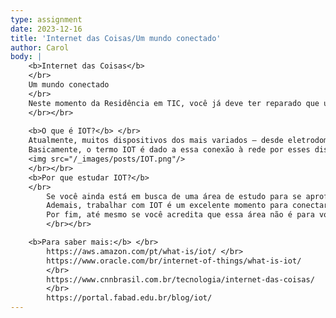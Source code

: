 ```yaml
---
type: assignment
date: 2023-12-16
title: 'Internet das Coisas/Um mundo conectado'
author: Carol
body: |
    <b>Internet das Coisas</b> 
    </br>
    Um mundo conectado 
    </br>
    Neste momento da Residência em TIC, você já deve ter reparado que um dos conteúdos apresentados é a IOT (Internet Of Things, Internet das Coisas, em inglês). Você Dev, independentemente do nível de instrução, já deve ter ouvido essa sigla em diversos lugares, mas você já refletiu o porquê de esse tema ser tão importante para nós? Não somente isso, mas também o quanto a IOT influencia nosso mundo cada dia mais? Para além do conteúdo do curso, aqui vamos dar uma palinha do que é IOT, dos motivos para se aprofundar mais no assunto e como isso pode incrementar na sua formação em STEM (Ciências, Tecnologias, Engenharias e Matemática)!
    </br></br>
    
    <b>O que é IOT?</b> </br>
    Atualmente, muitos dispositivos dos mais variados – desde eletrodomésticos a equipamentos hospitalares – foram digitalizados (e.g. relógio, sistemas de segurança e aparelhos de ultrassonografia) e, à vista disso, um novo processo está sendo implementado sobre esses aparelhos: a conexão deles à rede de computadores (internet).</br>
    Basicamente, o termo IOT é dado a essa conexão à rede por esses dispositivos, e essa rede, juntamente a sensores e processadores implementados nestes dispositivos, possibilita a captação de dados que responda de forma inteligente aos usuários desses dispositivos. A partir disso, uma extensa área de pesquisa é desenvolvida e você pode conferir no material de estudos disponibilizado na plataforma!</br>
    <img src="/_images/posts/IOT.png"/>
    </br></br>
    <b>Por que estudar IOT?</b>
    </br>
        Se você ainda está em busca de uma área de estudo para se aprofundar, então vale a pena conferir a Internet das Coisas! Sendo uma área em ascensão, diferentes setores da indústria, incluindo empresas de renome no mercado tecnológico (confira o material da AWS e da Oracle ao final do post). Além disso, bem como qualquer área que se utilize da computação, a IOT demanda de desenvolvedores de software, profissionais em nuvem e machine learning, engenheiros, analistas de dados… (e, obviamente, mais profissionais que deixariam esse texto muito extenso).   </br> 
        Ademais, trabalhar com IOT é um excelente momento para conectar as aprendizagens de software com hardware, principalmente se você curte o ambiente industrial – com desenvolvimento de dispositivos inteligentes para uso na produção industrial –,  já que foi desenvolvida até mesmo uma subárea de IOT para essa categoria: a IOT Industrial.</br>
        Por fim, até mesmo se você acredita que essa área não é para você, o aprendizado sobre IOT com certeza influenciará o seu uso desses dispositivos conectados à rede. No mundo de hoje, você com certeza utilizará pelo menos um dispositivo IOT e, como mencionado anteriormente, eles se utilizam de registros de uso e comportamento do usuário para responder com melhorias em seu uso e resultado. Ou seja, ao entender o funcionamento dessas tecnologias, você terá vantagens em seus usos!
        </br></br>

    <b>Para saber mais:</b> </br>
        https://aws.amazon.com/pt/what-is/iot/ </br>
        https://www.oracle.com/br/internet-of-things/what-is-iot/ 
        </br>
        https://www.cnnbrasil.com.br/tecnologia/internet-das-coisas/
        </br>
        https://portal.fabad.edu.br/blog/iot/
---
```

